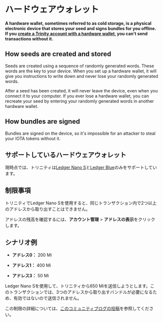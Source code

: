 # ハードウェアウォレット
<!-- # Hardware wallet -->

**A hardware wallet, sometimes referred to as cold storage, is a physical electronic device that stores your seed and signs bundles for you offline. If you [create a Trinity account with a hardware wallet](https://trinity.iota.org/hardware), you can't send transactions without it.**

## How seeds are created and stored

Seeds are created using a sequence of randomly generated words. These words are the key to your device. When you set up a hardware wallet, it will give you instructions to write down and never lose your randomly generated words.

After a seed has been created, it will never leave the device, even when you connect it to your computer. If you ever lose a hardware wallet, you can recreate your seed by entering your randomly generated words in another hardware wallet.

## How bundles are signed

Bundles are signed on the device, so it's impossible for an attacker to steal your IOTA tokens without it.

## サポートしているハードウェアウォレット
<!-- ## Supported hardware wallets -->

現時点では、トリニティは[Ledger Nano S](https://www.ledger.com/products/ledger-nano-s)と[Ledger Blue](https://www.ledger.com/products/ledger-blue)のみをサポートしています。
<!-- At the moment, Trinity supports only the [Ledger Nano S](https://www.ledger.com/products/ledger-nano-s) and the [Ledger Blue](https://www.ledger.com/products/ledger-blue). -->

## 制限事項
<!-- ## Limitations -->

トリニティでLedger Nano Sを使用すると、同じトランザクション内で2つ以上のアドレスから取り出すことはできません。
<!-- If you use a Ledger Nano S with Trinity, you can't withdraw from more than two addresses in the same transaction. -->

アドレスの残高を確認するには、**アカウント管理** > **アドレスの表示**をクリックします。
<!-- To check the balances of your addresses, go to **Account management** > **View addresses**. -->

## シナリオ例
<!-- ### Example scenario -->

- **アドレス0：** 200 Mi
<!-- - **Address 0:** 200 Mi -->
- **アドレス1：** 400 Mi
<!-- - **Address 1:** 400 Mi -->
- **アドレス3：** 50 Mi
<!-- - **Address 3:** 50 Mi -->

Ledger Nano Sを使用して、トリニティから650 Miを送信しようとします。このトランザクションでは、3つのアドレスから取り出すバンドルが必要になるため、有効ではないので送信されません。
<!-- You try to send 650 Mi from Trinity, using a Ledger Nano S. This transaction would require a bundle that withdraws from three addresses, so it won't be valid and won't send. -->

この制限の詳細については、[このコミュニティブログの投稿](https://medium.com/@hbmy289/how-to-access-iota-funds-spread-over-too-many-inputs-on-ledger-nano-s-74708548fa6e)を参照してください。
<!-- For more information about this limitation, see this [community blog post](https://medium.com/@hbmy289/how-to-access-iota-funds-spread-over-too-many-inputs-on-ledger-nano-s-74708548fa6e). -->
